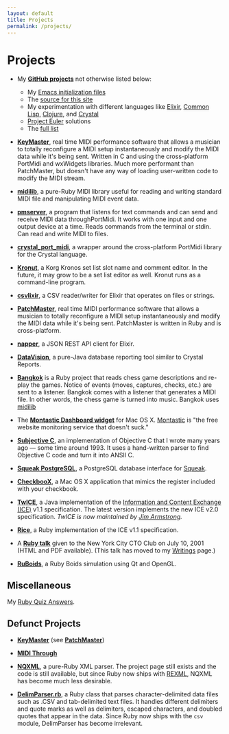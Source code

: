 ```yaml
---
layout: default
title: Projects
permalink: /projects/
---
```


# Projects

- My [**GitHub projects**](https://github.com/jimm) not otherwise listed
  below:
  - My [Emacs initialization files](https://github.com/jimm/elisp)
  - The [source for this site](https://github.com/jimm/www-jimmenard-com)
  - My experimentation with different languages like
    [Elixir](https://github.com/jimm/elixir),
    [Common Lisp](https://github.com/jimm/common-lisp),
    [Clojure](https://github.com/jimm/clojure),
    and [Crystal](https://github.com/jimm/crystal)
  - [Project Euler](https://github.com/jimm/euler) solutions
  - The [full list](https://github.com/jimm?tab=repositories)

- [**KeyMaster**](https://github.com/jimm/keymaster), real time MIDI
  performance software that allows a musician to totally reconfigure a MIDI
  setup instantaneously and modify the MIDI data while it's being sent.
  Written in C and using the cross-platform PortMidi and wxWidgets
  libraries. Much more performant than PatchMaster, but doesn't have any way
  of loading user-written code to modify the MIDI stream.

- [**midilib**](https://github.com/jimm/midilib), a pure-Ruby MIDI library
  useful for reading and writing standard MIDI file and manipulating MIDI
  event data.

- [**pmserver**](https://github.com/jimm/pmserver), a program that listens
  for text commands and can send and receive MIDI data throughPortMidi. It
  works with one input and one output device at a time. Reads commands from
  the terminal or stdin. Can read and write MIDI to files.

- [**crystal_port_midi**](https://github.com/jimm/crystal_port_midi), a
  wrapper around the cross-platform PortMidi library for the Crystal
  language.

- [**Kronut**](https://github.com/jimm/kronut), a Korg Kronos set list slot
  name and comment editor. In the future, it may grow to be a set list
  editor as well. Kronut runs as a command-line program.

- [**csvlixir**](https://github.com/jimm/csvlixir), a CSV reader/writer for
  Elixir that operates on files or strings.

- [**PatchMaster**](https://github.com/jimm/patchmaster), real time MIDI
  performance software that allows a musician to totally reconfigure a MIDI
  setup instantaneously and modify the MIDI data while it's being sent.
  PatchMaster is written in Ruby and is cross-platform.

- [**napper**](https://github.com/jimm/napper), a JSON REST API client for
  Elixir. 

- [**DataVision**](http://datavision.sourceforge.net/), a pure-Java database
  reporting tool similar to Crystal Reports.

- [**Bangkok**](http://bangkok.rubyforge.org/) is a Ruby project that reads
  chess game descriptions and re-play the games. Notice of events (moves,
  captures, checks, etc.) are sent to a listener. Bangkok comes with a
  listener that generates a MIDI file. In other words, the chess game is
  turned into music. Bangkok uses [midilib](http://midilib.rubyforge.org/)

- The
  [**Montastic Dashboard widget**](montastic_dashboard/index.html)
  for Mac OS X. [Montastic](http://www.montastic.com/) is "the free website
  monitoring service that doesn't suck."

- [**Subjective C**](https://github.com/jimm/subjective_c), an
  implementation of Objective C that I wrote many years ago — some time
  around 1993. It uses a hand-written parser to find Objective C code and
  turn it into ANSII C.

- [**Squeak PostgreSQL**](squeak_postgresql/index.html), a
  PostgreSQL database interface for [Squeak](http://www.squeak.org).

- [**CheckbooX**](CheckbooX/), a Mac OS X application that mimics the
  register included with your checkbook.

- [**TwICE**](http://twice.sourceforge.net/), a Java implementation of the
  [Information and Content Exchange (ICE)](http://www.w3.org/TR/NOTE-ice)
  v1.1 specification. The latest version implements the new ICE v2.0
  specification. _TwICE is now maintained by
  [Jim Armstrong](mailto:j_armstrong@users.sourceforge.net)._

- [**Rice**](http://rice.sourceforge.net/), a Ruby implementation of the ICE
  v1.1 specification.

- A [**Ruby talk**](writing/rubytalk/index.html) given to the New York City
  CTO Club on July 10, 2001 (HTML and PDF available). (This talk has moved
  to my [Writings](writing.html) page.)

- [**RuBoids**](ruboids/index.html), a Ruby Boids simulation using Qt and
  OpenGL.

## Miscellaneous

My [Ruby Quiz Answers](/rubyquiz/).

## Defunct Projects

- [**KeyMaster**](keymaster/index.html) (see
  [**PatchMaster**](https://github.com/jimm/patchmaster))

- [**MIDI Through**](MIDI_Through.html)

- [**NQXML**](http://nqxml.sourceforge.net/), a pure-Ruby XML parser. The
  project page still exists and the code is still available, but since Ruby
  now ships with [REXML](http://www.germane-software.com/software/rexml/),
  NQXML has become much less desirable.

- [**DelimParser.rb**](DelimParser.rb), a Ruby class that parses
  character-delimited data files such as .CSV and tab-delimited text files.
  It handles different delimiters and quote marks as well as delimiters,
  escaped characters, and doubled quotes that appear in the data. Since Ruby
  now ships with the `csv` module, DelimParser has become irrelevant.
